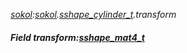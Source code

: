 _[sokol](../../modules/sokol/sokol-module.md):[sokol](../../modules/sokol/sokol-module.md).[sshape\_cylinder\_t](../../modules/sokol/sokol-sshape_cylinder_t.md).transform_
##### Field transform:[sshape_mat4_t](../../modules/sokol/sokol-sshape_mat4_t.md)
